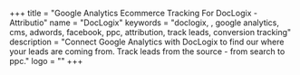 +++
title = "Google Analytics Ecommerce Tracking For DocLogix - Attributio"
name = "DocLogix"
keywords = "doclogix, , google analytics, cms, adwords, facebook, ppc, attribution, track leads, conversion tracking"
description = "Connect Google Analytics with DocLogix to find our where your leads are coming from. Track leads from the source - from search to ppc."
logo = ""
+++
